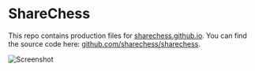 # ShareChess

This repo contains production files for [sharechess.github.io](https://sharechess.github.io/). You can find the source code here: [github.com/sharechess/sharechess](https://github.com/sharechess/sharechess).

![Screenshot](/public/img/screenshot.png)
